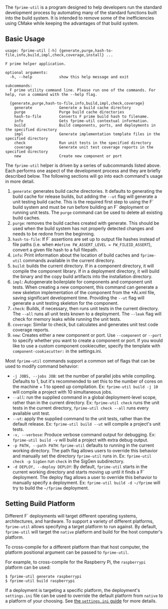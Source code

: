 The `fprime-util` is a program designed to help developers run the standard development process by
automating many of the standard functions built into the build system. It is intended to remove some
of the inefficiencies using CMake while keeping the advantages of that build system.

## Basic Usage
```
usage: fprime-util [-h] {generate,purge,hash-to-file,info,build,impl,check,coverage,install} ...

F prime helper application.

optional arguments:
  -h, --help            show this help message and exit

subcommands:
  F prime utility command line. Please run one of the commands. For help, run a command with the --help flag.

  {generate,purge,hash-to-file,info,build,impl,check,coverage}
    generate            Generate a build cache directory
    purge               Purge build cache directories
    hash-to-file        Converts F prime build hash to filename.
    info                Gets fprime-util contextual information.
    build               Build components, ports, and deployments in the specified directory
    impl                Generate implementation template files in the specified directory
    check               Run unit tests in the specified directory
    coverage            Generate unit test coverage reports in the specified directory
    new                 Create new component or port
```

The `fprime-util` helper is driven by a series of subcommands listed above. Each performs one aspect
of the development process and they are briefly described below. The following sections will go into
each command's usage in more detail.

1. `generate`: generates build cache directories. It defaults to generating the build cache for
   release builds, but adding the `--ut` flag will generate a unit testing build cache. This is the
   required first step to using the F´ build system and must be run before building an F´ deployment
   or running unit tests. The `purge` command can be used to delete all existing build caches.
2. `purge`: removes the build caches created with generate. This should be used when the build
   system has not properly detected changes and needs to be redone from the beginning.
3. `hash-to-file`: If F´ assertions are set up to output file hashes instead of file paths (i.e. when
   `#define FW_ASSERT_LEVEL = FW_FILEID_ASSERT`), convert a given file hash to a full filepath.
4. `info`: Print information about the location of build caches and `fprime-util` commands available in
   the current directory.
5. `build`: builds the current directory. If in a component directory, it will compile the component
   library. If in a deployment directory, it will build the binary and the copy build artifacts into
   the installation directory.
6. `impl`: Autogenerate boilerplate for components and component unit tests. When creating a new
   component, this command can generate a new skeleton implementation of the component from the
   *Ai.xml file, saving significant development time. Providing the `--ut` flag will generate a unit
   testing skeleton for the component.
7. `check`: Builds, if necessary, then runs unit tests in the current directory. The `--all` runs all
   unit tests known to a deployment. The `--leak` flag will check for memory leaks while running the
   unit tests.
8. `coverage`: Similar to check, but calculates and generates unit test code coverage reports.
9. `new`: Creates either a new component or port. Use `--component` or `--port` to specify whether
    you want to create a component or port. If you would like to use a custom component
    cookiecutter, specify the template with `component-cookiecutter:` in the settings.ini.

Most `fprime-util` commands support a common set of flags that can be used to modify command
behavior:

- `-j JOBS, --jobs JOB`: set the number of parallel jobs while compiling. Defaults to 1, but it's
  recommended to set this to the number of cores on the machine + 1 to speed up compilation. Ex:
  `fprime-util build -j 10` will compile a project with 10 simultaneous jobs.
- `--all`: run the supplied command in a global deployment-level scope, rather than in the current
  directory. Ex: `fprime-util check` runs the unit tests in the current directory, `fprime-util
  check --all` runs every available unit test.
- `--ut`: apply the supplied command to the unit tests, rather than the default release. Ex:
  `fprime-util build --ut` will compile a project's unit tests.
- `-v, --verbose`: Produce verbose command output for debugging. Ex: `fprime-util build -v` will
  build a project with extra debug output.
- `-p PATH, --path PATH`: `fprime-util` defaults to running in the current working directory. The
  path flag allows users to override this behavior and manually set the directory `fprime-util`
  runs in. Ex: `fprime-util check -p SigGen` run `check` in the SigGen subdirectory.
- `-d DEPLOY, --deploy DEPLOY`: By default, `fprime-util` starts in the current working directory
  and starts moving up until it finds a F´ deployment. The deploy flag allows a user to override
  this behavior to manually specify a deployment. Ex: `fprime-util build -d ~/fprime` will try to
  build the `~/fprime` deployment.

## Setting Build Platform

Different F´ deployments will target different operating systems, architectures, and hardware. To
support a variety of different platforms, `fprime-util` allows specifying a target platform to
run against. By default, `fprime-util` will target the `native` platform and build for the host
computer's platform.

To cross-compile for a different platform than that host computer, the platform positional argument
can be passed to `fprime-util`.

For example, to cross-compile for the Raspberry Pi, the `raspberrypi` platform can be used:

```
$ fprime-util generate raspberrypi
$ fprime-util build raspberrypi
```

If a deployment is targeting a specific platform, the deployment's `settings.ini` file can be used
to override the default platform from `native` to a platform of your choosing. See [the
`settings.ini` guide](./settings.md) for more details.